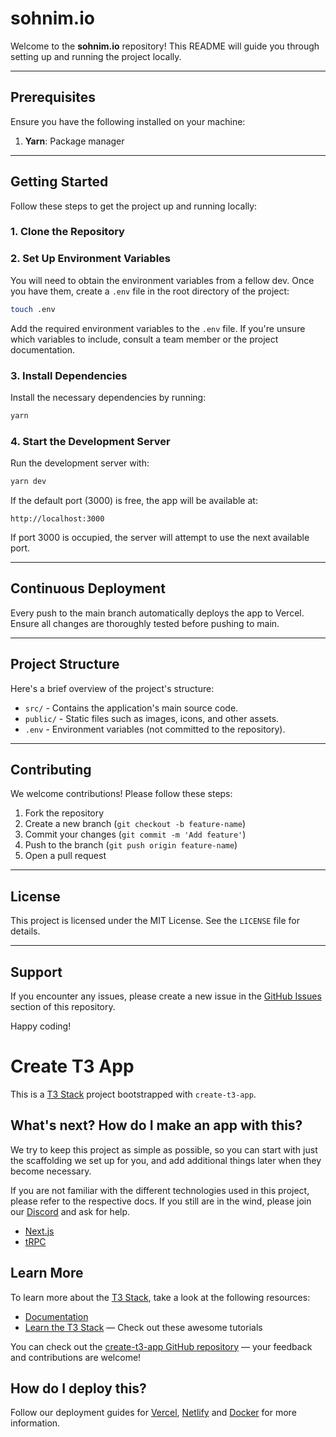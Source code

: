 # sohnim.io

Welcome to the **sohnim.io** repository! This README will guide you through setting up and running the project locally.

---

## Prerequisites

Ensure you have the following installed on your machine:

1. **Yarn**: Package manager

---

## Getting Started

Follow these steps to get the project up and running locally:

### 1. Clone the Repository

### 2. Set Up Environment Variables

You will need to obtain the environment variables from a fellow dev. Once you have them, create a `.env` file in the root directory of the project:

```bash
touch .env
```

Add the required environment variables to the `.env` file. If you're unsure which variables to include, consult a team member or the project documentation.

### 3. Install Dependencies

Install the necessary dependencies by running:

```bash
yarn
```

### 4. Start the Development Server

Run the development server with:

```bash
yarn dev
```

If the default port (3000) is free, the app will be available at:

```
http://localhost:3000
```

If port 3000 is occupied, the server will attempt to use the next available port.

---

## Continuous Deployment

Every push to the main branch automatically deploys the app to Vercel. Ensure all changes are thoroughly tested before pushing to main.

---

## Project Structure

Here's a brief overview of the project's structure:

- `src/` - Contains the application's main source code.
- `public/` - Static files such as images, icons, and other assets.
- `.env` - Environment variables (not committed to the repository).

---

## Contributing

We welcome contributions! Please follow these steps:

1. Fork the repository
2. Create a new branch (`git checkout -b feature-name`)
3. Commit your changes (`git commit -m 'Add feature'`)
4. Push to the branch (`git push origin feature-name`)
5. Open a pull request

---

## License

This project is licensed under the MIT License. See the `LICENSE` file for details.

---

## Support

If you encounter any issues, please create a new issue in the [GitHub Issues](https://github.com/your-username/sohnim.io/issues) section of this repository.

Happy coding!

# Create T3 App

This is a [T3 Stack](https://create.t3.gg/) project bootstrapped with `create-t3-app`.

## What's next? How do I make an app with this?

We try to keep this project as simple as possible, so you can start with just the scaffolding we set up for you, and add additional things later when they become necessary.

If you are not familiar with the different technologies used in this project, please refer to the respective docs. If you still are in the wind, please join our [Discord](https://t3.gg/discord) and ask for help.

- [Next.js](https://nextjs.org)
- [tRPC](https://trpc.io)

## Learn More

To learn more about the [T3 Stack](https://create.t3.gg/), take a look at the following resources:

- [Documentation](https://create.t3.gg/)
- [Learn the T3 Stack](https://create.t3.gg/en/faq#what-learning-resources-are-currently-available) — Check out these awesome tutorials

You can check out the [create-t3-app GitHub repository](https://github.com/t3-oss/create-t3-app) — your feedback and contributions are welcome!

## How do I deploy this?

Follow our deployment guides for [Vercel](https://create.t3.gg/en/deployment/vercel), [Netlify](https://create.t3.gg/en/deployment/netlify) and [Docker](https://create.t3.gg/en/deployment/docker) for more information.
